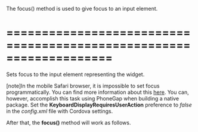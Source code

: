 <!--**
/*-------------------------------------------
    Auto-generated file. Do not modify.
-------------------------------------------

**-->
<!--d-->
The focus() method is used to give focus to an input element.
<!--/d-->
===================================================================
===================================================================

<!--shortDescription-->
Sets focus to the input element representing the widget.
<!--/shortDescription-->

<!--fullDescription-->
[note]In the mobile Safari browser, it is impossible to set focus programmatically. You can find more information about this [here](http://stackoverflow.com/questions/6287478/mobile-safari-autofocus-text-field/7332160#7332160). You can, however, accomplish this task using PhoneGap when building a native package. Set the **KeyboardDisplayRequiresUserAction** preference to *false* in the *config.xml* file with Cordova settings.

 <preference name="KeyboardDisplayRequiresUserAction" value="false" />

After that, the **focus()** method will work as follows.
<!--/fullDescription-->